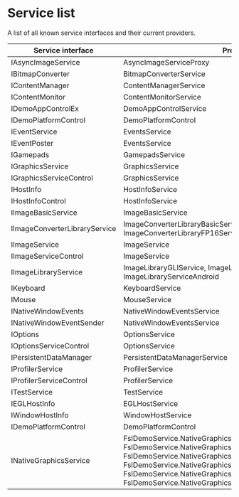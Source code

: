 # Service list

A list of all known service interfaces and their current providers.

Service interface             | Providers
------------------------------|------------------------------------------------------------
IAsyncImageService            | AsyncImageServiceProxy
IBitmapConverter              | BitmapConverterService
IContentManager               | ContentManagerService
IContentMonitor               | ContentMonitorService
IDemoAppControlEx             | DemoAppControlService
IDemoPlatformControl          | DemoPlatformControl
IEventService                 | EventsService
IEventPoster                  | EventsService
IGamepads                     | GamepadsService
IGraphicsService              | GraphicsService
IGraphicsServiceControl       | GraphicsService
IHostInfo                     | HostInfoService
IHostInfoControl              | HostInfoService
IImageBasicService            | ImageBasicService
IImageConverterLibraryService | ImageConverterLibraryBasicService, ImageConverterLibraryFP16Service
IImageService                 | ImageService
IImageServiceControl          | ImageService
IImageLibraryService          | ImageLibraryGLIService, ImageLibraryServiceDevIL, ImageLibraryServiceAndroid
IKeyboard                     | KeyboardService
IMouse                        | MouseService
INativeWindowEvents           | NativeWindowEventsService
INativeWindowEventSender      | NativeWindowEventsService
IOptions                      | OptionsService
IOptionsServiceControl        | OptionsService
IPersistentDataManager        | PersistentDataManagerService
IProfilerService              | ProfilerService
IProfilerServiceControl       | ProfilerService
ITestService                  | TestService
IEGLHostInfo                  | EGLHostService
IWindowHostInfo               | WindowHostService
IDemoPlatformControl          | DemoPlatformControl
INativeGraphicsService        | FslDemoService.NativeGraphics.G2D.NativeGraphicsService, FslDemoService.NativeGraphics.OpenGLES2.NativeGraphicsService, FslDemoService.NativeGraphics.OpenGLES3.NativeGraphicsService, FslDemoService.NativeGraphics.OpenVG.NativeGraphicsService, FslDemoService.NativeGraphics.Stub.NativeGraphicsService, FslDemoService.NativeGraphics.Vulkan.NativeGraphicsService
